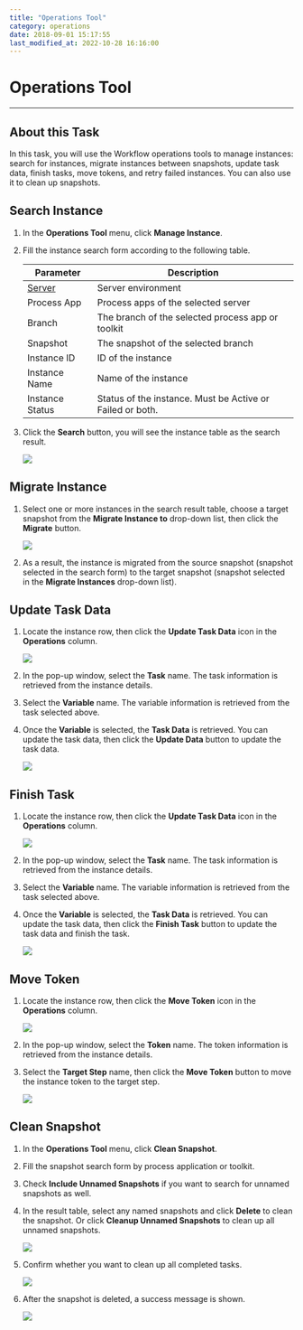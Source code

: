 ```yaml
---
title: "Operations Tool"
category: operations
date: 2018-09-01 15:17:55
last_modified_at: 2022-10-28 16:16:00
---
```


# Operations Tool
***

## About this Task

In this task, you will use the Workflow operations tools to manage instances: search for instances, migrate instances between snapshots, update task data, finish tasks, move tokens, and retry failed instances. You can also use it to clean up snapshots.


## Search Instance

  1. In the **Operations Tool** menu, click **Manage Instance**.

  2. Fill the instance search form according to the following table.

     Parameter             | Description       
     ----------------------|-------------------
     [Server][1]           |Server environment
     Process App           |Process apps of the selected server
     Branch                |The branch of the selected process app or toolkit
     Snapshot              |The snapshot of the selected branch
     Instance ID           |ID of the instance
     Instance Name         |Name of the instance
     Instance Status        |Status of the instance. Must be Active or Failed or both.

  3. Click the **Search** button, you will see the instance table as the search result.

     ![][op_search_instance]

## Migrate Instance

  1. Select one or more instances in the search result table, choose a target snapshot from the **Migrate Instance to** drop-down list, then click the **Migrate** button.

     ![][op_migrate_instance]   

  2. As a result, the instance is migrated from the source snapshot (snapshot selected in the search form) to the target snapshot (snapshot selected in the **Migrate Instances** drop-down list).

## Update Task Data

  1. Locate the instance row, then click the **Update Task Data** icon in the **Operations** column.  

     ![][op_click_update_task_data]   

  2. In the pop-up window, select the **Task** name. The task information is retrieved from the instance details.
  3. Select the **Variable** name. The variable information is retrieved from the task selected above.
  4. Once the **Variable** is selected, the **Task Data** is retrieved. You can update the task data, then click the **Update Data** button to update the task data.  

      ![][op_update_task_data_form]   

## Finish Task

  1. Locate the instance row, then click the **Update Task Data** icon in the **Operations** column.  

      ![][op_click_update_task_data]

  2. In the pop-up window, select the **Task** name. The task information is retrieved from the instance details.
  3. Select the **Variable** name. The variable information is retrieved from the task selected above.
  4. Once the **Variable** is selected, the **Task Data** is retrieved. You can update the task data, then click the **Finish Task** button to update the task data and finish the task.

      ![][op_update_task_data_form]

## Move Token

  1. Locate the instance row, then click the **Move Token** icon in the **Operations** column.  

       ![][op_click_update_task_data]

  2. In the pop-up window, select the **Token** name. The token information is retrieved from the instance details.
  3. Select the **Target Step** name, then click the **Move Token** button to move the instance token to the target step.   

       ![][op_move_token_form]  


## Clean Snapshot

  1. In the **Operations Tool** menu, click **Clean Snapshot**.

  2. Fill the snapshot search form by process application or toolkit.

  3. Check **Include Unnamed Snapshots** if you want to search for unnamed snapshots as well.

  4. In the result table, select any named snapshots and click **Delete** to clean the snapshot. Or click **Cleanup Unnamed Snapshots** to clean up all unnamed snapshots.
      
     ![][op_clean_snapshot]

  5. Confirm whether you want to clean up all completed tasks.

     ![][op_clean_snapshot_confirm]

  6. After the snapshot is deleted, a success message is shown.

     ![][op_clean_snapshot_success]

[op_search_instance]: ../images/operation/operation_search_instance.PNG
[op_migrate_instance]: ../images/operation/operation_migrate_instance.PNG
[op_click_update_task_data]: ../images/operation/operation_click_update_task_data.PNG
[op_update_task_data_form]: ../images/operation/operation_update_task_data_form.PNG
[op_click_move_token]: ../images/operation/operation_click_move_token.PNG
[op_move_token_form]: ../images/operation/operation_move_token_form.PNG
[op_click_show_trace]: ../images/operation/operation_click_show_error_trace.PNG
[op_show_trace]: ../images/operation/operation_error_trace.PNG
[op_click_resume_instance]: ../images/operation/operation_click_resume_instance.PNG
[op_clean_snapshot]: ../images/operation/operation_clean_snapshot.PNG
[op_clean_snapshot_confirm]: ../images/operation/operation_clean_snapshot_confirm.PNG
[op_clean_snapshot_success]: ../images/operation/operation_clean_snapshot_success.PNG
[1]: ../administration/administration-baw-configuration.html
